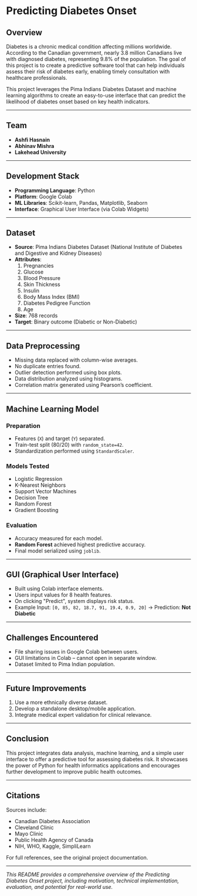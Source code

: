
# Predicting Diabetes Onset

## Overview

Diabetes is a chronic medical condition affecting millions worldwide. According to the Canadian government, nearly 3.8 million Canadians live with diagnosed diabetes, representing 9.8% of the population. The goal of this project is to create a predictive software tool that can help individuals assess their risk of diabetes early, enabling timely consultation with healthcare professionals.

This project leverages the Pima Indians Diabetes Dataset and machine learning algorithms to create an easy-to-use interface that can predict the likelihood of diabetes onset based on key health indicators.

---

## Team

- **Ashfi Hasnain**
- **Abhinav Mishra**
- **Lakehead University**

---

## Development Stack

- **Programming Language**: Python
- **Platform**: Google Colab
- **ML Libraries**: Scikit-learn, Pandas, Matplotlib, Seaborn
- **Interface**: Graphical User Interface (via Colab Widgets)

---

## Dataset

- **Source**: Pima Indians Diabetes Dataset (National Institute of Diabetes and Digestive and Kidney Diseases)
- **Attributes**:
  1. Pregnancies
  2. Glucose
  3. Blood Pressure
  4. Skin Thickness
  5. Insulin
  6. Body Mass Index (BMI)
  7. Diabetes Pedigree Function
  8. Age
- **Size**: 768 records
- **Target**: Binary outcome (Diabetic or Non-Diabetic)

---

## Data Preprocessing

- Missing data replaced with column-wise averages.
- No duplicate entries found.
- Outlier detection performed using box plots.
- Data distribution analyzed using histograms.
- Correlation matrix generated using Pearson’s coefficient.

---

## Machine Learning Model

### Preparation

- Features (`X`) and target (`Y`) separated.
- Train-test split (80/20) with `random_state=42`.
- Standardization performed using `StandardScaler`.

### Models Tested

- Logistic Regression
- K-Nearest Neighbors
- Support Vector Machines
- Decision Tree
- Random Forest
- Gradient Boosting

### Evaluation

- Accuracy measured for each model.
- **Random Forest** achieved highest predictive accuracy.
- Final model serialized using `joblib`.

---

## GUI (Graphical User Interface)

- Built using Colab interface elements.
- Users input values for 8 health features.
- On clicking "Predict", system displays risk status.
- Example Input: `[0, 85, 82, 18.7, 91, 19.4, 0.9, 20]` → Prediction: **Not Diabetic**

---

## Challenges Encountered

- File sharing issues in Google Colab between users.
- GUI limitations in Colab – cannot open in separate window.
- Dataset limited to Pima Indian population.

---

## Future Improvements

1. Use a more ethnically diverse dataset.
2. Develop a standalone desktop/mobile application.
3. Integrate medical expert validation for clinical relevance.

---

## Conclusion

This project integrates data analysis, machine learning, and a simple user interface to offer a predictive tool for assessing diabetes risk. It showcases the power of Python for health informatics applications and encourages further development to improve public health outcomes.

---

## Citations

Sources include:
- Canadian Diabetes Association
- Cleveland Clinic
- Mayo Clinic
- Public Health Agency of Canada
- NIH, WHO, Kaggle, SimpliLearn

For full references, see the original project documentation.

---

*This README provides a comprehensive overview of the Predicting Diabetes Onset project, including motivation, technical implementation, evaluation, and potential for real-world use.*
